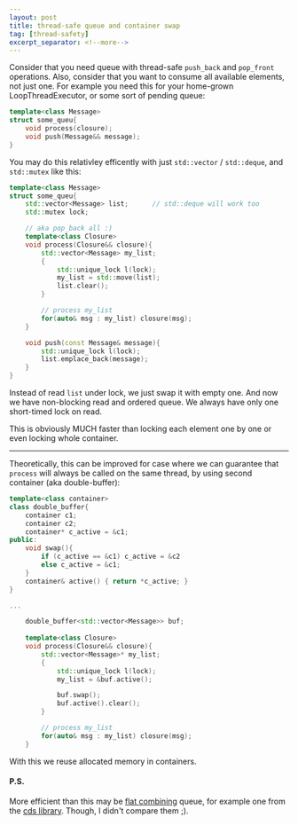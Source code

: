 ```yaml
---
layout: post
title: thread-safe queue and container swap
tag: [thread-safety]
excerpt_separator: <!--more-->
---
```


Consider that you need queue with thread-safe `push_back` and `pop_front` operations. Also, consider that you want to consume all available elements, not just one. For example you need this for your home-grown LoopThreadExecutor, or some sort of pending queue:

```c++
template<class Message>
struct some_queu{
    void process(closure);
    void push(Message&& message);
}
```

<!--more-->

You may do this relativley efficently with just `std::vector` / `std::deque`, and `std::mutex` like this:

```c++
template<class Message>
struct some_queu{
    std::vector<Message> list;      // std::deque will work too
    std::mutex lock;

    // aka pop_back all :)
    template<class Closure>
    void process(Closure&& closure){
        std::vector<Message> my_list;
        {
            std::unique_lock l(lock);
            my_list = std::move(list);
            list.clear();
        }

        // process my_list
        for(auto& msg : my_list) closure(msg);
    }

    void push(const Message& message){
        std::unique_lock l(lock);
        list.emplace_back(message);
    }
}
```

Instead of read `list` under lock, we just swap it with empty one.
And now we have non-blocking read and ordered queue. We always have only one short-timed lock on read.

This is obviously MUCH faster than locking each element one by one or even locking whole container.

---

Theoretically, this can be improved for case where we can guarantee that `process` will always be called on the same thread, by using second container (aka double-buffer):

```c++
template<class container>
class double_buffer{
    container c1;
    container c2;
    container* c_active = &c1;
public:
    void swap(){ 
        if (c_active == &c1) c_active = &c2 
        else c_active = &c1; 
    }
    container& active() { return *c_active; }
}

...

    double_buffer<std::vector<Message>> buf;
    
    template<class Closure>
    void process(Closure&& closure){
        std::vector<Message>* my_list;
        {
            std::unique_lock l(lock);
            my_list = &buf.active();

            buf.swap();
            buf.active().clear();
        }

        // process my_list
        for(auto& msg : my_list) closure(msg);
    }
```

With this we reuse allocated memory in containers.

#### P.S.

More efficient than this may be [flat combining](http://mcg.cs.tau.ac.il/papers/spaa2010-fc.pdf) queue, for example one from the [cds library](https://github.com/khizmax/libcds). Though, I didn't compare them ;).